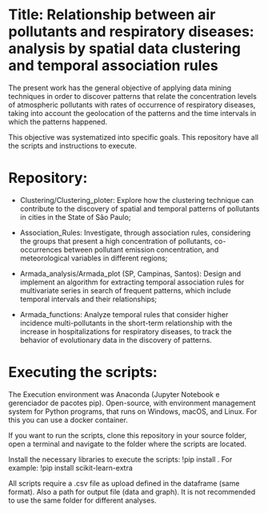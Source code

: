 # Title: Relationship between air pollutants and respiratory diseases: analysis by spatial data clustering and temporal association rules

The present work has the general objective of applying data mining techniques in order to discover patterns that relate the concentration levels of atmospheric pollutants with rates of occurrence of respiratory diseases, taking into account the geolocation of the patterns and the time intervals in which the patterns happened.

This objective was systematized into specific goals. This repository have all the scripts and instructions to execute.

# Repository:

- Clustering/Clustering_ploter: Explore how the clustering technique can contribute to the discovery of spatial and temporal patterns of pollutants in cities in the State of São Paulo;

- Association_Rules: Investigate, through association rules, considering the groups that present a high concentration of pollutants, co-occurrences between pollutant emission concentration, and meteorological variables in different regions;

- Armada_analysis/Armada_plot (SP, Campinas, Santos): Design and implement an algorithm for extracting temporal association rules for multivariate series in search of frequent patterns, which include temporal intervals and their relationships;

- Armada_functions: Analyze temporal rules that consider higher incidence multi-pollutants in the short-term relationship with the increase in hospitalizations for respiratory diseases, to track the behavior of evolutionary data in the discovery of patterns.

# Executing the scripts: 

The Execution environment was Anaconda (Jupyter Notebook e gerenciador de pacotes pip). Open-source, with environment management system for Python programs, that runs on Windows, macOS, and Linux. For this you can use a docker container.

If you want to run the scripts, clone this repository in your source folder, open a terminal and navigate to the folder where the scripts are located.

Install the necessary libraries to execute the scripts: !pip install <path> . For example: !pip install scikit-learn-extra

All scripts require a .csv file as upload defined in the dataframe (same format).  Also a path for output file (data and graph). It is not recommended to use the same folder for different analyses.

